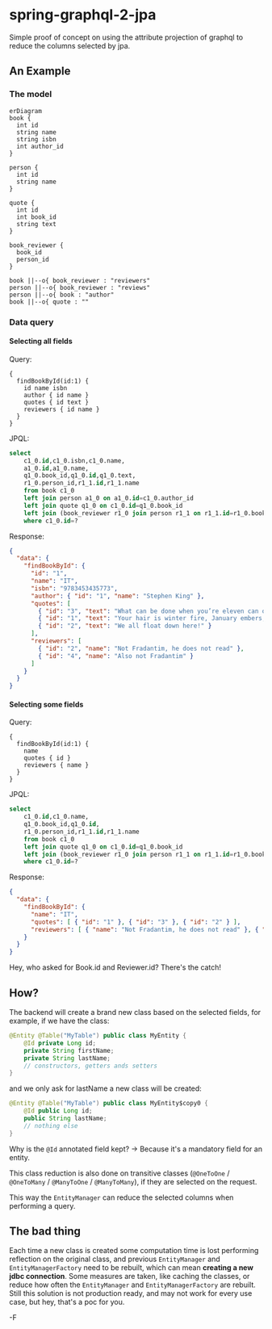 # spring-graphql-2-jpa

Simple proof of concept on using the attribute projection of graphql to reduce the columns selected by jpa.

## An Example

### The model
``` mermaid
erDiagram
book {
  int id
  string name
  string isbn
  int author_id
}

person {
  int id
  string name
}

quote {
  int id
  int book_id
  string text
}

book_reviewer {
  book_id
  person_id
}

book ||--o{ book_reviewer : "reviewers"
person ||--o{ book_reviewer : "reviews"
person ||--o{ book : "author"
book ||--o{ quote : ""
```

### Data query

#### Selecting all fields
Query:
```
{
  findBookById(id:1) {
    id name isbn
    author { id name }
    quotes { id text }
    reviewers { id name }
  }
}
```

JPQL:
``` sql
select
	c1_0.id,c1_0.isbn,c1_0.name,
	a1_0.id,a1_0.name,
	q1_0.book_id,q1_0.id,q1_0.text,
	r1_0.person_id,r1_1.id,r1_1.name
	from book c1_0
	left join person a1_0 on a1_0.id=c1_0.author_id
	left join quote q1_0 on c1_0.id=q1_0.book_id 
	left join (book_reviewer r1_0 join person r1_1 on r1_1.id=r1_0.book_id) on c1_0.id=r1_0.person_id 
	where c1_0.id=?
```

Response:
``` json
{
  "data": {
    "findBookById": {
      "id": "1",
      "name": "IT",
      "isbn": "9783453435773",
      "author": { "id": "1", "name": "Stephen King" },
      "quotes": [
        { "id": "3", "text": "What can be done when you’re eleven can often never be done again." },
        { "id": "1", "text": "Your hair is winter fire, January embers, My heart burns there, too." },
        { "id": "2", "text": "We all float down here!" }
      ],
      "reviewers": [
        { "id": "2", "name": "Not Fradantim, he does not read" },
        { "id": "4", "name": "Also not Fradantim" }
      ]
    }
  }
}
```

#### Selecting some fields
Query:
```
{
  findBookById(id:1) {
    name
    quotes { id }
    reviewers { name }
  }
}
```

JPQL:
``` sql
select 
	c1_0.id,c1_0.name,
	q1_0.book_id,q1_0.id,
	r1_0.person_id,r1_1.id,r1_1.name
	from book c1_0 
	left join quote q1_0 on c1_0.id=q1_0.book_id 
	left join (book_reviewer r1_0 join person r1_1 on r1_1.id=r1_0.book_id) on c1_0.id=r1_0.person_id
	where c1_0.id=?
```

Response:
``` json
{
  "data": {
    "findBookById": {
      "name": "IT",
      "quotes": [ { "id": "1" }, { "id": "3" }, { "id": "2" } ],
      "reviewers": [ { "name": "Not Fradantim, he does not read" }, { "name": "Also not Fradantim" } ]
    }
  }
}
```

Hey, who asked for Book.id and Reviewer.id? There's the catch!

## How?

The backend will create a brand new class based on the selected fields, for example, if we have the class:
``` java
@Entity @Table("MyTable") public class MyEntity {
	@Id private Long id;
	private String firstName;
	private String lastName;
	// constructors, getters ands setters
}
```
and we only ask for lastName a new class will be created:
``` java
@Entity @Table("MyTable") public class MyEntity$copy0 {
	@Id public Long id;
	public String lastName;
	// nothing else
}
```

Why is the `@Id` annotated field kept? -> Because it's a mandatory field for an entity.

This class reduction is also done on transitive classes (`@OneToOne` / `@OneToMany` / `@ManyToOne` / `@ManyToMany`), if they are selected on the request.

This way the `EntityManager` can reduce the selected columns when performing a query.

## The bad thing

Each time a new class is created some computation time is lost performing reflection on the original class, and previous `EntityManager` and `EntityManagerFactory` need to be rebuilt, which can mean **creating a new jdbc connection**. Some measures are taken, like caching the classes, or reduce how often the `EntityManager` and `EntityManagerFactory` are rebuilt. Still this solution is not production ready, and may not work for every use case, but hey, that's a poc for you.

-F